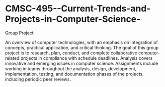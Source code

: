 # CMSC-495--Current-Trends-and-Projects-in-Computer-Science-
Group Project

An overview of computer technologies, with an emphasis on integration of concepts, practical application, and critical thinking. The goal of this group project is to research, plan, conduct, and complete collaborative computer-related projects in compliance with schedule deadlines. Analysis covers innovative and emerging issues in computer science. Assignments include working in teams throughout the analysis, design, development, implementation, testing, and documentation phases of the projects, including periodic peer reviews.
